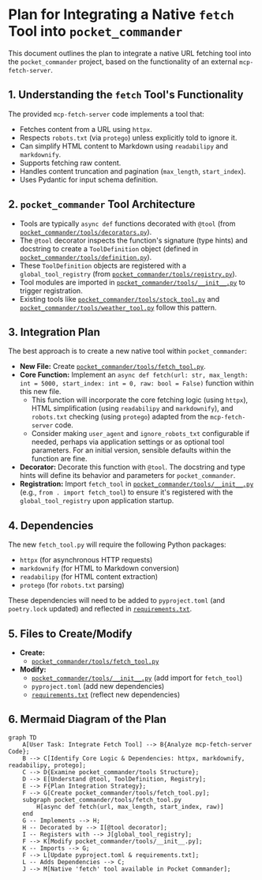# Plan for Integrating a Native `fetch` Tool into `pocket_commander`

This document outlines the plan to integrate a native URL fetching tool into the `pocket_commander` project, based on the functionality of an external `mcp-fetch-server`.

## 1. Understanding the `fetch` Tool's Functionality

The provided `mcp-fetch-server` code implements a tool that:
*   Fetches content from a URL using `httpx`.
*   Respects `robots.txt` (via `protego`) unless explicitly told to ignore it.
*   Can simplify HTML content to Markdown using `readabilipy` and `markdownify`.
*   Supports fetching raw content.
*   Handles content truncation and pagination (`max_length`, `start_index`).
*   Uses Pydantic for input schema definition.

## 2. `pocket_commander` Tool Architecture

*   Tools are typically `async def` functions decorated with `@tool` (from [`pocket_commander/tools/decorators.py`](pocket_commander/tools/decorators.py:1)).
*   The `@tool` decorator inspects the function's signature (type hints) and docstring to create a `ToolDefinition` object (defined in [`pocket_commander/tools/definition.py`](pocket_commander/tools/definition.py:1)).
*   These `ToolDefinition` objects are registered with a `global_tool_registry` (from [`pocket_commander/tools/registry.py`](pocket_commander/tools/registry.py:1)).
*   Tool modules are imported in [`pocket_commander/tools/__init__.py`](pocket_commander/tools/__init__.py:1) to trigger registration.
*   Existing tools like [`pocket_commander/tools/stock_tool.py`](pocket_commander/tools/stock_tool.py:1) and [`pocket_commander/tools/weather_tool.py`](pocket_commander/tools/weather_tool.py:1) follow this pattern.

## 3. Integration Plan

The best approach is to create a new native tool within `pocket_commander`:

*   **New File:** Create [`pocket_commander/tools/fetch_tool.py`](pocket_commander/tools/fetch_tool.py).
*   **Core Function:** Implement an `async def fetch(url: str, max_length: int = 5000, start_index: int = 0, raw: bool = False)` function within this new file.
    *   This function will incorporate the core fetching logic (using `httpx`), HTML simplification (using `readabilipy` and `markdownify`), and `robots.txt` checking (using `protego`) adapted from the `mcp-fetch-server` code.
    *   Consider making `user_agent` and `ignore_robots_txt` configurable if needed, perhaps via application settings or as optional tool parameters. For an initial version, sensible defaults within the function are fine.
*   **Decorator:** Decorate this function with `@tool`. The docstring and type hints will define its behavior and parameters for `pocket_commander`.
*   **Registration:** Import `fetch_tool` in [`pocket_commander/tools/__init__.py`](pocket_commander/tools/__init__.py:1) (e.g., `from . import fetch_tool`) to ensure it's registered with the `global_tool_registry` upon application startup.

## 4. Dependencies

The new `fetch_tool.py` will require the following Python packages:
*   `httpx` (for asynchronous HTTP requests)
*   `markdownify` (for HTML to Markdown conversion)
*   `readabilipy` (for HTML content extraction)
*   `protego` (for `robots.txt` parsing)

These dependencies will need to be added to `pyproject.toml` (and `poetry.lock` updated) and reflected in [`requirements.txt`](requirements.txt).

## 5. Files to Create/Modify

*   **Create:**
    *   [`pocket_commander/tools/fetch_tool.py`](pocket_commander/tools/fetch_tool.py)
*   **Modify:**
    *   [`pocket_commander/tools/__init__.py`](pocket_commander/tools/__init__.py:1) (add import for `fetch_tool`)
    *   `pyproject.toml` (add new dependencies)
    *   [`requirements.txt`](requirements.txt) (reflect new dependencies)

## 6. Mermaid Diagram of the Plan

```mermaid
graph TD
    A[User Task: Integrate Fetch Tool] --> B{Analyze mcp-fetch-server Code};
    B --> C[Identify Core Logic & Dependencies: httpx, markdownify, readabilipy, protego];
    C --> D{Examine pocket_commander/tools Structure};
    D --> E[Understand @tool, ToolDefinition, Registry];
    E --> F{Plan Integration Strategy};
    F --> G[Create pocket_commander/tools/fetch_tool.py];
    subgraph pocket_commander/tools/fetch_tool.py
        H[async def fetch(url, max_length, start_index, raw)]
    end
    G -- Implements --> H;
    H -- Decorated by --> I[@tool decorator];
    I -- Registers with --> J[global_tool_registry];
    F --> K[Modify pocket_commander/tools/__init__.py];
    K -- Imports --> G;
    F --> L[Update pyproject.toml & requirements.txt];
    L -- Adds Dependencies --> C;
    J --> M[Native 'fetch' tool available in Pocket Commander];